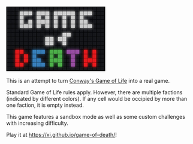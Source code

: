 ![game of death](logo.jpg)

This is an attempt to turn [Conway's Game of
Life](https://en.wikipedia.org/wiki/Conway%27s_Game_of_Life) into a real game.

Standard Game of Life rules apply. However, there are multiple factions
(indicated by different colors). If any cell would be occipied by more than one
faction, it is empty instead.

This game features a sandbox mode as well as some custom challenges with
increasing difficulty.

Play it at <https://xi.github.io/game-of-death/>!
